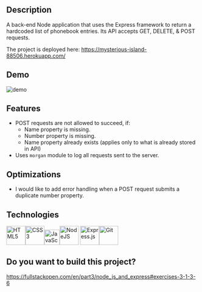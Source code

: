 ## Description
A back-end Node application that uses the Express framework to return a hardcoded list of phonebook entries. Its API accepts GET, DELETE, & POST requests.

The project is deployed here: https://mysterious-island-88506.herokuapp.com/

## Demo
![demo](pbdemo.gif)

## Features
* POST requests are not allowed to succeed, if:
    * Name property is missing.
    * Number property is missing.
    * Name property already exists (applies only to what is already stored in API)
* Uses `morgan` module to log all requests sent to the server.

## Optimizations
* I would like to add error handling when a POST request submits a duplicate number property.

## Technologies
<img src="https://profilinator.rishav.dev/skills-assets/html5-original-wordmark.svg" alt="HTML5" height="50" /><img src="https://profilinator.rishav.dev/skills-assets/css3-original-wordmark.svg" alt="CSS3" height="50" /><img src="https://profilinator.rishav.dev/skills-assets/javascript-original.svg" alt="JavaScript" height="40" /><img src="https://profilinator.rishav.dev/skills-assets/nodejs-original-wordmark.svg" alt="NodeJS" height="50" />
<img src="https://profilinator.rishav.dev/skills-assets/express-original-wordmark.svg" alt="Express.js" height="50" /><img src="https://profilinator.rishav.dev/skills-assets/git-scm-icon.svg" alt="Git" height="50" />

## Do you want to build this project?
https://fullstackopen.com/en/part3/node_js_and_express#exercises-3-1-3-6